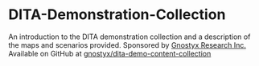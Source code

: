 # DITA-Demonstration-Collection
An introduction to the DITA demonstration collection and a description of the maps and scenarios provided.
Sponsored by [Gnostyx Research Inc.](http://www.gnostyx.com/)
Available on GitHub at [gnostyx/dita-demo-content-collection](https://github.com/gnostyx/dita-demo-content-collection)
